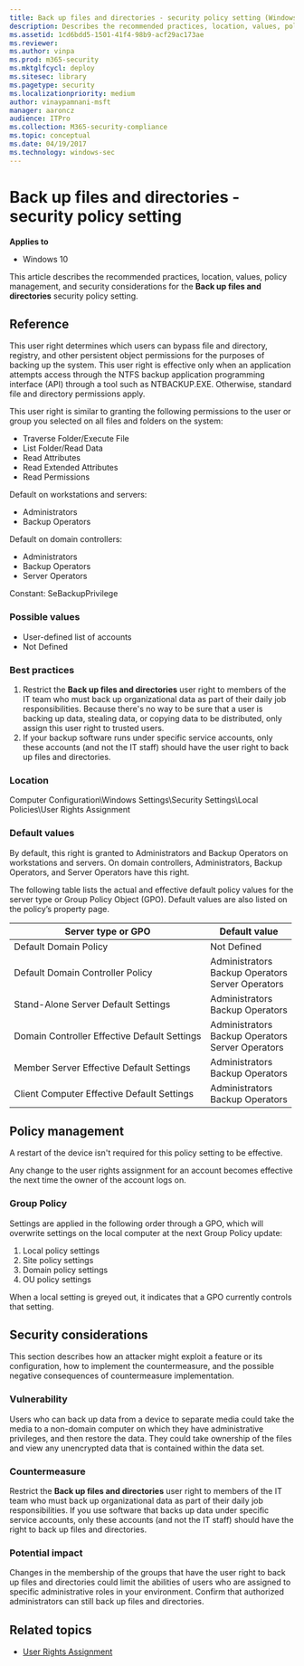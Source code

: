 ```yaml
---
title: Back up files and directories - security policy setting (Windows 10)
description: Describes the recommended practices, location, values, policy management, and security considerations for the Back up files and directories security policy setting.
ms.assetid: 1cd6bdd5-1501-41f4-98b9-acf29ac173ae
ms.reviewer: 
ms.author: vinpa
ms.prod: m365-security
ms.mktglfcycl: deploy
ms.sitesec: library
ms.pagetype: security
ms.localizationpriority: medium
author: vinaypamnani-msft
manager: aaroncz
audience: ITPro
ms.collection: M365-security-compliance
ms.topic: conceptual
ms.date: 04/19/2017
ms.technology: windows-sec
---
```


# Back up files and directories - security policy setting

**Applies to**
-   Windows 10

This article describes the recommended practices, location, values, policy management, and security considerations for the **Back up files and directories** security policy setting.

## Reference

This user right determines which users can bypass file and directory, registry, and other persistent object permissions for the purposes of backing up the system. This user right is effective only when an application attempts access through the NTFS backup application programming interface (API) through a tool such as NTBACKUP.EXE. Otherwise, standard file and directory permissions apply.

This user right is similar to granting the following permissions to the user or group you selected on all files and folders on the system:

-   Traverse Folder/Execute File
-   List Folder/Read Data
-   Read Attributes
-   Read Extended Attributes
-   Read Permissions

Default on workstations and servers:

-   Administrators
-   Backup Operators

Default on domain controllers:

-   Administrators
-   Backup Operators
-   Server Operators

Constant: SeBackupPrivilege

### Possible values

-   User-defined list of accounts
-   Not Defined

### Best practices

1.  Restrict the **Back up files and directories** user right to members of the IT team who must back up organizational data as part of their daily job responsibilities. Because there's no way to be sure that a user is backing up data, stealing data, or copying data to be distributed, only assign this user right to trusted users.
2.  If your backup software runs under specific service accounts, only these accounts (and not the IT staff) should have the user right to back up files and directories.

### Location

Computer Configuration\\Windows Settings\\Security Settings\\Local Policies\\User Rights Assignment

### Default values

By default, this right is granted to Administrators and Backup Operators on workstations and servers. On domain controllers, Administrators, Backup Operators, and Server Operators have this right.

The following table lists the actual and effective default policy values for the server type or Group Policy Object (GPO). Default values are also listed on the policy’s property page.

| Server type or GPO | Default value |
| - | - |
| Default Domain Policy | Not Defined |
| Default Domain Controller Policy | Administrators<br>Backup Operators<br>Server Operators|
| Stand-Alone Server Default Settings | Administrators<br>Backup Operators|
| Domain Controller Effective Default Settings | Administrators<br>Backup Operators<br>Server Operators|
| Member Server Effective Default Settings | Administrators<br>Backup Operators|
| Client Computer Effective Default Settings | Administrators<br>Backup Operators|
 
## Policy management

A restart of the device isn't required for this policy setting to be effective.

Any change to the user rights assignment for an account becomes effective the next time the owner of the account logs on.

### Group Policy

Settings are applied in the following order through a GPO, which will overwrite settings on the local computer at the next Group Policy update:

1.  Local policy settings
2.  Site policy settings
3.  Domain policy settings
4.  OU policy settings

When a local setting is greyed out, it indicates that a GPO currently controls that setting.

## Security considerations

This section describes how an attacker might exploit a feature or its configuration, how to implement the countermeasure, and the possible negative consequences of countermeasure implementation.

### Vulnerability

Users who can back up data from a device to separate media could take the media to a non-domain computer on which they have administrative privileges, and then restore the data. They could take ownership of the files and view any unencrypted data that is contained within the data set.

### Countermeasure

Restrict the **Back up files and directories** user right to members of the IT team who must back up organizational data as part of their daily job responsibilities. If you use software that backs up data under specific service accounts, only these accounts (and not the IT staff) should have the right to back up files and directories.

### Potential impact

Changes in the membership of the groups that have the user right to back up files and directories could limit the abilities of users who are assigned to specific administrative roles in your environment. Confirm that authorized administrators can still back up files and directories.

## Related topics

- [User Rights Assignment](user-rights-assignment.md)
 
 
